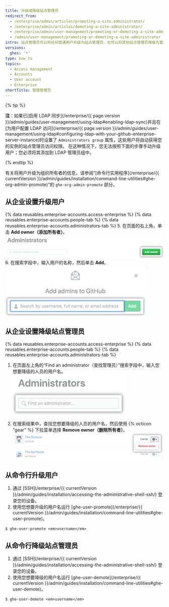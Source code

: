 ```yaml
---
title: 升级或降级站点管理员
redirect_from:
  - /enterprise/admin/articles/promoting-a-site-administrator/
  - /enterprise/admin/articles/demoting-a-site-administrator/
  - /enterprise/admin/user-management/promoting-or-demoting-a-site-administrator
  - /admin/user-management/promoting-or-demoting-a-site-administrator
intro: 站点管理员可以将任何普通用户升级为站点管理员，也可以将其他站点管理员降级为普通用户。
versions:
  ghes: '*'
type: how_to
topics:
  - Access management
  - Accounts
  - User account
  - Enterprise
shortTitle: 管理管理员
---
```


{% tip %}

**注**：如果已[启用 LDAP 同步](/enterprise/{{ page.version }}/admin/guides/user-management/using-ldap#enabling-ldap-sync)并且在[为用户配置 LDAP 访问](/enterprise/{{ page.version }}/admin/guides/user-management/using-ldap#configuring-ldap-with-your-github-enterprise-server-instance)时设置了 `Administrators group` 属性，这些用户将自动获得您的实例的站点管理员访问权限。 在这种情况下，您无法按照下面的步骤手动升级用户；您必须将其添加到 LDAP 管理员组中。

{% endtip %}

有关将用户升级为组织所有者的信息，请参阅“[命令行实用程序](/enterprise/{{ currentVersion }}/admin/guides/installation/command-line-utilities#ghe-org-admin-promote)”的 `ghe-org-admin-promote` 部分。

## 从企业设置升级用户

{% data reusables.enterprise-accounts.access-enterprise %}
{% data reusables.enterprise-accounts.people-tab %}
{% data reusables.enterprise-accounts.administrators-tab %}
5. 在页面的右上角，单击 **Add owner（添加所有者）**。 ![用于添加管理员的按钮](/assets/images/help/business-accounts/business-account-add-admin-button.png)
6. 在搜索字段中，输入用户的名称，然后单击 **Add**。 ![用于添加管理员的搜索字段](/assets/images/help/business-accounts/business-account-search-to-add-admin.png)

## 从企业设置降级站点管理员

{% data reusables.enterprise-accounts.access-enterprise %}
{% data reusables.enterprise-accounts.people-tab %}
{% data reusables.enterprise-accounts.administrators-tab %}
1. 在页面左上角的“Find an administrator（查找管理员）”搜索字段中，输入您想要降级的人员的用户名。 ![用于查找管理员的搜索字段](/assets/images/help/business-accounts/business-account-search-for-admin.png)

1. 在搜索结果中，查找您想要降级的人员的用户名，然后使用 {% octicon "gear" %} 下拉菜单选择 **Remove owner（删除所有者）**。 ![从企业选项中删除](/assets/images/help/business-accounts/demote-admin-button.png)

## 从命令行升级用户

1. 通过 [SSH](/enterprise/{{ currentVersion }}/admin/guides/installation/accessing-the-administrative-shell-ssh/) 登录您的设备。
2. 使用您想要升级的用户名运行 [ghe-user-promote](/enterprise/{{ currentVersion }}/admin/guides/installation/command-line-utilities#ghe-user-promote)。
  ```shell
  $ ghe-user-promote <em>username</em>
  ```

## 从命令行降级站点管理员

1. 通过 [SSH](/enterprise/{{ currentVersion }}/admin/guides/installation/accessing-the-administrative-shell-ssh/) 登录您的设备。
2. 使用您想要降级的用户名运行 [ghe-user-demote](/enterprise/{{ currentVersion }}/admin/guides/installation/command-line-utilities#ghe-user-demote)。
  ```shell
  $ ghe-user-demote <em>username</em>
  ```
